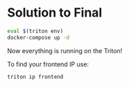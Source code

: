 # Solution to Final

```sh
eval $(triton env)
docker-compose up -d
```

Now everything is running on the Triton!

To find your frontend IP use:

```sh
triton ip frontend
```
